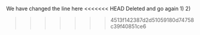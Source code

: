 We have changed the line here
<<<<<<< HEAD
Deleted and go again
1)
2)
>>>>>>> 4513f142387d2d51059180d74758c39f40851ce6
